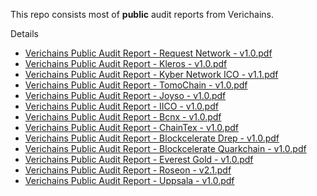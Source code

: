 This repo consists most of **public** audit reports from Verichains.

Details 

  * [Verichains Public Audit Report - Request Network - v1.0.pdf](https://github.com/verichains/public-audit-reports/blob/main/VeriChains%20Public%20Audit%20Report%20-%20Request%20Network%20-%202018%20-%20v1.0.pdf)
  * [Verichains Public Audit Report - Kleros - v1.0.pdf](https://github.com/verichains/public-audit-reports/blob/main/VeriChains%20Public%20Audit%20Report%20-%20Kleros%20-%202018%20-%20v1.0.pdf)
  * [Verichains Public Audit Report - Kyber Network ICO - v1.1.pdf](https://github.com/verichains/public-audit-reports/blob/main/VeriChains%20Public%20Audit%20Report%20-%20Kyber%20Network%20ICO%20-%202018%20-%20v1.1.pdf)
  * [Verichains Public Audit Report - TomoChain - v1.0.pdf](https://github.com/verichains/public-audit-reports/blob/main/VeriChains%20Public%20Audit%20Report%20-%20TomoChain%20-%202018%20-%20v1.0.pdf)
  * [Verichains Public Audit Report - Joyso - v1.0.pdf](https://github.com/verichains/public-audit-reports/blob/main/VeriChains%20Public%20Audit%20Report%20-%20Joyso%20-%202018%20-%20v1.0.pdf)
  * [Verichains Public Audit Report - IICO - v1.0.pdf](https://github.com/verichains/public-audit-reports/blob/main/VeriChains%20Public%20Audit%20Report%20-%20IICO%20-%202018%20-%20v1.0.pdf)
  * [Verichains Public Audit Report - Bcnx - v1.0.pdf](https://github.com/verichains/public-audit-reports/blob/main/VeriChains%20Public%20Audit%20Report%20-%20Bcnx%20-%202019%20-%20v1.0.pdf)
  * [Verichains Public Audit Report - ChainTex - v1.0.pdf](https://github.com/verichains/public-audit-reports/blob/main/VeriChains%20Public%20Audit%20Report%20-%20ChainTex%20-%202019%20-%20v1.0.pdf)
  * [Verichains Public Audit Report - Blockcelerate Drep - v1.0.pdf](https://github.com/verichains/public-audit-reports/blob/main/VeriChains%20Public%20Audit%20Report%20-%20Blockcelerate%20Drep%20-%202018%20-%20v1.0.pdf)
  * [Verichains Public Audit Report - Blockcelerate Quarkchain - v1.0.pdf](https://github.com/verichains/public-audit-reports/blob/main/VeriChains%20Public%20Audit%20Report%20-%20Blockcelerate%20Quarkchain%20-%202018%20-%20v1.0.pdf)
  * [Verichains Public Audit Report - Everest Gold - v1.0.pdf](https://github.com/verichains/public-audit-reports/blob/main/VeriChains%20Public%20Audit%20Report%20-%20Everest%20Gold%20-%202020%20-%20v1.0.pdf)
  * [Verichains Public Audit Report - Roseon - v2.1.pdf](https://github.com/verichains/public-audit-reports/blob/main/VeriChains%20Public%20Audit%20Report%20-%20Roseon%20-%202021%20-%20v2.1.pdf)
  * [Verichains Public Audit Report - Uppsala - v1.0.pdf](https://github.com/verichains/public-audit-reports/blob/main/VeriChains%20Public%20Audit%20Report%20-%20Uppsala%20-%202018%20-%20v1.0.pdf)
